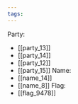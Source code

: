 ```yaml
---
tags:
---
```

Party:
- [[party_13]]
- [[party_14]]
- [[party_12]]
- [[party_15]]
Name:
- [[name_14]]
- [[name_8]]
Flag:
- [[flag_9478]]

